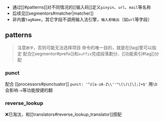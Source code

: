 - 通过[[#patterns]]对不同情况的[[输入码]]定义`pinyin`、`url`、`mail`等名称
- 后续见[[segmentors#matcher|matcher]]
- 非内置`tagName`，其它字段不调用输入法引擎，`输入即输出`〔如`url`等字段〕

## patterns
> 注意`数字`，否则可能无法选择项目
> 命令的唯一目的，就是在[tag]里可以指定
配合[[segmentor#prefix]]和`suffix`完成段落劃分、[[功能索引#tag]]分配

### punct
配合 [[processors#punctuator]]
`punct: '^z[a-zA-Z\\''"\(\)\[\];]+$'` 用`\D`会影响`-=`等功能按键的翻 

### reverse_lookup
❌已淘汰，和[[translators#reverse_lookup_translator]]搭配
